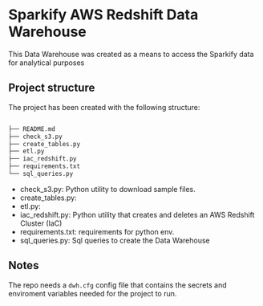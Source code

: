 # Sparkify AWS Redshift Data Warehouse

This Data Warehouse was created as a means to access the Sparkify data for analytical purposes

## Project structure

The project has been created with the following structure:

```bash

├── README.md
├── check_s3.py
├── create_tables.py
├── etl.py
├── iac_redshift.py
├── requirements.txt
└── sql_queries.py
```

- check_s3.py: Python utility to download sample files.
- create_tables.py: 
- etl.py: 
- iac_redshift.py: Python utility that creates and deletes an AWS Redshift Cluster (IaC)
- requirements.txt: requirements for python env.
- sql_queries.py: Sql queries to create the Data Warehouse

## Notes

The repo needs a `dwh.cfg` config file that contains the secrets and enviroment variables needed for the project to run.